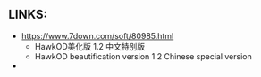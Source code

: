 
## LINKS:
* https://www.7down.com/soft/80985.html
  * HawkOD美化版 1.2 中文特别版
  * HawkOD beautification version 1.2 Chinese special version
* 
